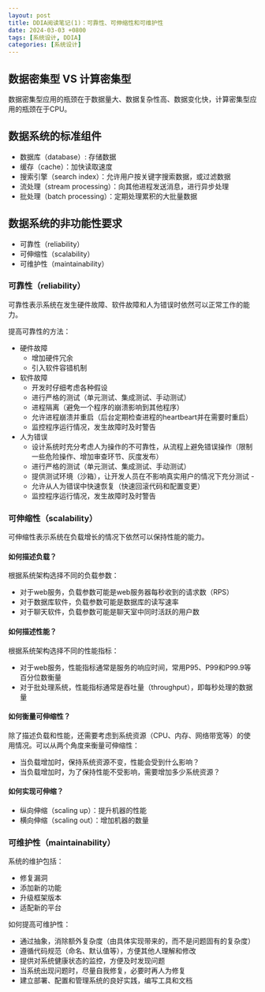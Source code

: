 ```yaml
---
layout: post
title: DDIA阅读笔记(1)：可靠性、可伸缩性和可维护性
date: 2024-03-03 +0800
tags: [系统设计, DDIA]
categories: [系统设计]
---
```


## 数据密集型 VS 计算密集型

数据密集型应用的瓶颈在于数据量大、数据复杂性高、数据变化快，计算密集型应用的瓶颈在于CPU。

## 数据系统的标准组件

- 数据库（database）: 存储数据
- 缓存（cache）：加快读取速度
- 搜索引擎（search index）：允许用户按关键字搜索数据，或过滤数据
- 流处理（stream processing）：向其他进程发送消息，进行异步处理
- 批处理（batch processing）：定期处理累积的大批量数据

## 数据系统的非功能性要求

- 可靠性（reliability）
- 可伸缩性（scalability）
- 可维护性（maintainability）

### 可靠性（reliability）

可靠性表示系统在发生硬件故障、软件故障和人为错误时依然可以正常工作的能力。

提高可靠性的方法：

- 硬件故障
    - 增加硬件冗余
    - 引入软件容错机制
- 软件故障
    - 开发时仔细考虑各种假设
    - 进行严格的测试（单元测试、集成测试、手动测试）
    - 进程隔离（避免一个程序的崩溃影响到其他程序）
    - 允许进程崩溃并重启（后台定期检查进程的heartbeart并在需要时重启）
    - 监控程序运行情况，发生故障时及时警告
- 人为错误
    - 设计系统时充分考虑人为操作的不可靠性，从流程上避免错误操作（限制一些危险操作、增加审查环节、灰度发布）
    - 进行严格的测试（单元测试、集成测试、手动测试）
    - 提供测试环境（沙箱），让开发人员在不影响真实用户的情况下充分测试    - 
    - 允许从人为错误中快速恢复（快速回滚代码和配置变更）
    - 监控程序运行情况，发生故障时及时警告

### 可伸缩性（scalability）

可伸缩性表示系统在负载增长的情况下依然可以保持性能的能力。

#### 如何描述负载？

根据系统架构选择不同的负载参数：
- 对于web服务，负载参数可能是web服务器每秒收到的请求数（RPS）
- 对于数据库软件，负载参数可能是数据库的读写速率
- 对于聊天软件，负载参数可能是聊天室中同时活跃的用户数

#### 如何描述性能？

根据系统架构选择不同的性能指标：
- 对于web服务，性能指标通常是服务的响应时间，常用P95、P99和P99.9等百分位数衡量
- 对于批处理系统，性能指标通常是吞吐量（throughput），即每秒处理的数据量

#### 如何衡量可伸缩性？

除了描述负载和性能，还需要考虑到系统资源（CPU、内存、网络带宽等）的使用情况。可以从两个角度来衡量可伸缩性：
- 当负载增加时，保持系统资源不变，性能会受到什么影响？
- 当负载增加时，为了保持性能不受影响，需要增加多少系统资源？

#### 如何实现可伸缩？
- 纵向伸缩（scaling up）：提升机器的性能
- 横向伸缩（scaling out）：增加机器的数量

### 可维护性（maintainability）

系统的维护包括：
- 修复漏洞
- 添加新的功能
- 升级框架版本
- 适配新的平台

如何提高可维护性：
- 通过抽象，消除额外复杂度（由具体实现带来的，而不是问题固有的复杂度）
- 遵循代码规范（命名、默认值等），方便其他人理解和修改
- 提供对系统健康状态的监控，方便及时发现问题
- 当系统出现问题时，尽量自我修复，必要时再人为修复
- 建立部署、配置和管理系统的良好实践，编写工具和文档